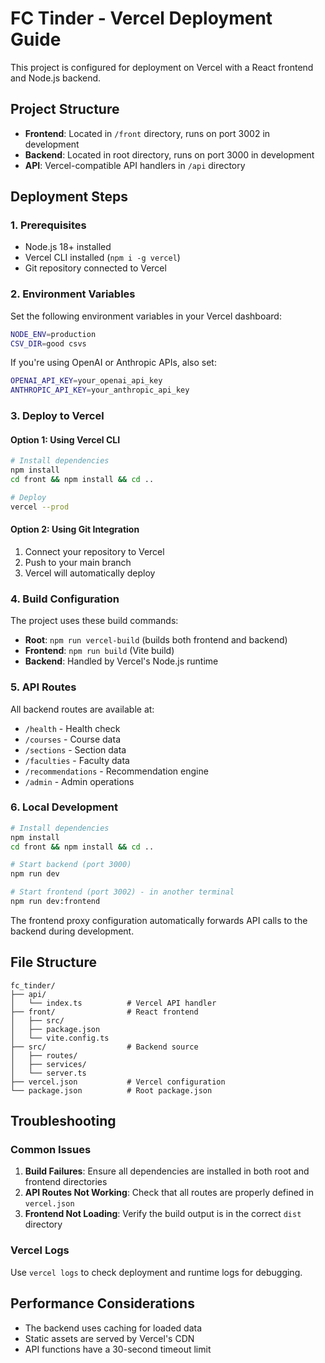 # FC Tinder - Vercel Deployment Guide

This project is configured for deployment on Vercel with a React frontend and Node.js backend.

## Project Structure

- **Frontend**: Located in `/front` directory, runs on port 3002 in development
- **Backend**: Located in root directory, runs on port 3000 in development
- **API**: Vercel-compatible API handlers in `/api` directory

## Deployment Steps

### 1. Prerequisites

- Node.js 18+ installed
- Vercel CLI installed (`npm i -g vercel`)
- Git repository connected to Vercel

### 2. Environment Variables

Set the following environment variables in your Vercel dashboard:

```bash
NODE_ENV=production
CSV_DIR=good csvs
```

If you're using OpenAI or Anthropic APIs, also set:
```bash
OPENAI_API_KEY=your_openai_api_key
ANTHROPIC_API_KEY=your_anthropic_api_key
```

### 3. Deploy to Vercel

#### Option 1: Using Vercel CLI
```bash
# Install dependencies
npm install
cd front && npm install && cd ..

# Deploy
vercel --prod
```

#### Option 2: Using Git Integration
1. Connect your repository to Vercel
2. Push to your main branch
3. Vercel will automatically deploy

### 4. Build Configuration

The project uses these build commands:
- **Root**: `npm run vercel-build` (builds both frontend and backend)
- **Frontend**: `npm run build` (Vite build)
- **Backend**: Handled by Vercel's Node.js runtime

### 5. API Routes

All backend routes are available at:
- `/health` - Health check
- `/courses` - Course data
- `/sections` - Section data
- `/faculties` - Faculty data
- `/recommendations` - Recommendation engine
- `/admin` - Admin operations

### 6. Local Development

```bash
# Install dependencies
npm install
cd front && npm install && cd ..

# Start backend (port 3000)
npm run dev

# Start frontend (port 3002) - in another terminal
npm run dev:frontend
```

The frontend proxy configuration automatically forwards API calls to the backend during development.

## File Structure

```
fc_tinder/
├── api/
│   └── index.ts          # Vercel API handler
├── front/                # React frontend
│   ├── src/
│   ├── package.json
│   └── vite.config.ts
├── src/                  # Backend source
│   ├── routes/
│   ├── services/
│   └── server.ts
├── vercel.json           # Vercel configuration
└── package.json          # Root package.json
```

## Troubleshooting

### Common Issues

1. **Build Failures**: Ensure all dependencies are installed in both root and frontend directories
2. **API Routes Not Working**: Check that all routes are properly defined in `vercel.json`
3. **Frontend Not Loading**: Verify the build output is in the correct `dist` directory

### Vercel Logs

Use `vercel logs` to check deployment and runtime logs for debugging.

## Performance Considerations

- The backend uses caching for loaded data
- Static assets are served by Vercel's CDN
- API functions have a 30-second timeout limit
